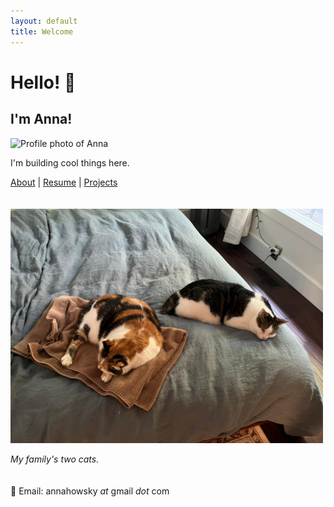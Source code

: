 ```yaml
---
layout: default
title: Welcome
---
```

# Hello! 👋
## I'm Anna!
<img src="assets/anna_2023.png" width="500" title="Profile photo of Anna" alt="Profile photo of Anna">

I'm building cool things here. 

[About](pages/about.md) | [Resume](pages/resume.md) | [Projects](pages/projects.md)
<br>
<br>
<br>
<img src="assets/cat-photo.png" width="500" title="Two cats laying in bed together" alt="Two cats laying in bed together">


*My family's two cats.*
<br>
<br>
<br>
📧 Email: annahowsky *at* gmail *dot* com 
